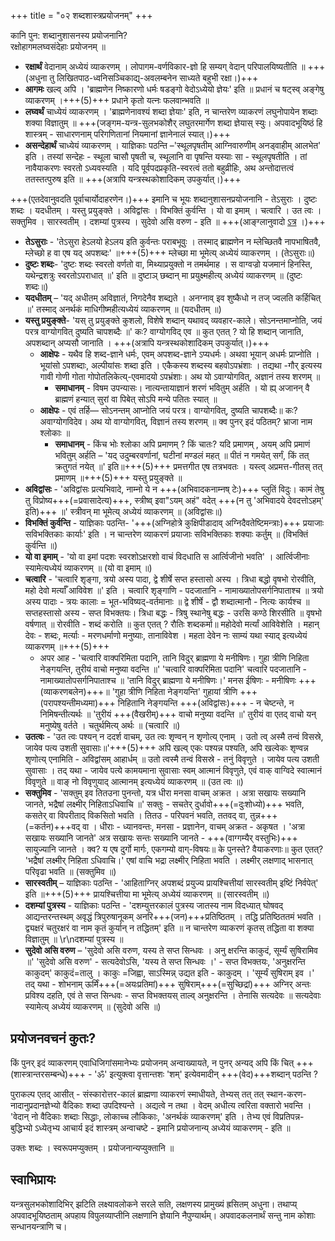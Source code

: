 +++
title = "०२ शब्दशास्त्रप्रयोजनम्"
+++

कानि पुन: शब्दानुशासनस्य प्रयोजनानि?  
रक्षोहागमलघ्वसंदेहाः प्रयोजनम् ॥  

- **रक्षार्थं** वेदानाम् अध्येयं व्याकरणम् । लोपागम-वर्णविकार-ज्ञो हि सम्यग् वेदान् परिपालयिष्यतीति ॥ +++(अधुना तु लिखितपाठ-ध्वनिसञ्चिकाद्य्-अवलम्बनेन साध्यते बहुभी रक्षा।)+++  
- **आगमः** खल्व् अपि । 'ब्राह्मणेन निष्कारणो धर्मः षडङ्गो वेदोऽध्येयो ज्ञेयः' इति ॥ प्रधानं च षट्स्व् अङ्गेषु व्याकरणम् ।+++(5)+++ प्रधाने कृतो यत्नः फलवान्भवति ॥
- **लघ्वर्थं** चाध्येयं व्याकरणम् । 'ब्राह्मणेनावश्यं शब्दा ज्ञेयाः' इति, न चान्तरेण व्याकरणं लघुनोपायेन शब्दाः शक्या विज्ञातुम् ॥ +++(जङ्गम-यन्त्र-सुलभकोशैर् लघुतरमार्गेण शब्दा ज्ञेयास् स्युः। अपवादभूयिष्ठं हि शास्त्रम् - साधारणनाम् परिगणितानां नियमानां ज्ञानेनालं स्यात्।)+++
- **असन्देहार्थं** चाध्येयं व्याकरणम् । याज्ञिकाः पठन्ति –'स्थूलपृषतीम् आग्निवारुणीम् अनड्वाहीम् आलभेत' इति । तस्यां सन्देहः - स्थूला चासौ पृषती च, स्थूलानि वा पृषन्ति यस्याः सा - स्थूलपृषतीति । तां नावैयाकरणः स्वरतो ऽध्यवस्यति । यदि पूर्वपदप्रकृति-स्वरत्वं ततो बहुव्रीहिः, अथ अन्तोदात्तत्वं ततस्तत्पुरुष इति ॥ +++(अत्रापि यन्त्रस्थकोशादिकम् उपकुर्यात्।)+++

+++(एतदेवानुवदति पूर्वाचार्योदाहरणेन।)+++ इमानि च भूयः शब्दानुशासनप्रयोजनानि - तेऽसुराः । दुष्टः शब्दः । यदधीतम् । यस्तु प्रयुङ्क्ते । अविद्वांसः । विभक्तिं कुर्वन्ति । यो वा इमाम् । चत्वारि । उत त्वः । सक्तुमिव । सारस्वतीम् । दशम्यां पुत्रस्य । सुदेवो असि वरुण - इति ॥ +++(आङ्ग्लानुवादो [ऽत्र](https://archive.org/details/LecturesOnPatanjalisVyakaranaMahabhashya1/page/n111/mode/2up) ।)+++

- **तेऽसुराः** - 'तेऽसुरा हेऽलयो हेऽलय इति कुर्वन्तः पराबभूवुः । तस्माद् ब्राह्मणेन न म्लेच्छितवै नापभाषितवै, म्लेच्छो ह वा एष यद् अपशब्दः' ॥+++(5)+++ म्लेच्छा मा भूमेत्य् अध्येयं व्याकरणम् । (तेऽसुराः॥)
- **दुष्टः शब्दः**- 'दुष्टः शब्दः स्वरतो वर्णतो वा, मिथ्याप्रयुक्तो न तमर्थमाह । स वाग्वज्रो यजमानं हिनस्ति, यथेन्द्रशत्रुः स्वरतोऽपराधात् ॥' इति ॥ दुष्टाञ् छब्दान् मा प्रयुक्ष्महीत्य् अध्येयं व्याकरणम् ॥ (दुष्टः शब्दः॥)
- **यदधीतम्** – 'यद् अधीतम् अविज्ञातं, निगदेनैव शब्द्यते । अनग्नाव् इव शुष्कैधो न तज् ज्वलति कर्हिचित् ॥' तस्माद् अनर्थकं माधिगीष्महीत्यध्येयं व्याकरणम् ॥ (यदधीतम् ॥)
- **यस्तु प्रयुङ्क्ते**- 'यस् तु प्रयुङ्क्ते कुशलो, विशेषे शब्दान् यथावद् व्यवहार-काले। सोऽनन्तमाप्नोति, जयं परत्र वाग्योगवित् दुष्यति चापशब्दैः ॥' कः? वाग्योगविद् एव ॥ कुत एतत् ? यो हि शब्दान् जानाति, अपशब्दान् अप्यसौ जानाति ।  +++(अत्रापि यन्त्रस्थकोशादिकम् उपकुर्यात्।)+++
  - **आक्षेपः** - यथैव हि शब्द-ज्ञाने धर्मः, एवम् अपशब्द-ज्ञाने ऽप्यधर्मः। अथवा भूयान् अधर्मः प्राप्नोति । भूयांसो ऽपशब्दाः, अल्पीयांसः शब्दा इति । एकैकस्य शब्दस्य बहवोऽपभ्रंशाः । तद्यथा -गौर् इत्यस्य गावी गोणी गोता गोपोतलिकेत्य्-एवमादयो ऽपभ्रंशाः। अथ यो ऽवाग्योगवित्, अज्ञानं तस्य शरणम् ॥
    - **समाधानम्** - विषम उपन्यासः। नात्यन्तायाज्ञानं शरणं भवितुम् अर्हति । यो ह्य् अजानन् वै ब्राह्मणं हन्यात् सुरां वा पिबेत् सोऽपि मन्ये पतितः स्यात् ॥
  - **आक्षेपः** - एवं तर्हि— सोऽनन्तम् आप्नोति जयं परत्र। वाग्योगवित्, दुष्यति चापशब्दैः॥ कः? अवाग्योगविदेव। अथ यो वाग्योगवित्, विज्ञानं तस्य शरणम् ॥ क्व पुनर् इदं पठितम्? भ्राजा नाम श्लोकाः ॥
    - **समाधानम्** - किंच भोः श्लोका अपि प्रमाणम् ? किं चातः? यदि प्रमाणम् , अयम् अपि प्रमाणं भवितुम् अर्हति – 'यद् उदुम्बरवर्णानां, घटीनां मण्डलं महत् ॥ पीतं न गमयेत् सर्गं, किं तत् क्रतुगतं नयेत् ॥' इति॥+++(5)+++ प्रमत्तगीत एष तत्रभवतः । यस्त्व् अप्रमत्त-गीतस् तत् प्रमाणम् ॥+++(5)+++ यस्तु प्रयुङ्क्ते ॥
- **अविद्वांसः** - 'अविद्वांसः प्रत्यभिवादे, नाम्नो ये न +++(अभिवादकनाम्नष् टेः)+++ प्लुतिं विदुः। कामं तेषु तु विप्रोष्य+++(=प्रवासादेत्य)+++, स्त्रीष्व् इवा"ऽयम् अहं" वदेत् +++(न तु 'अभिवादये देवदत्तोऽहम्' इति)+++ ॥' स्त्रीवन् मा भूमेत्य् अध्येयं व्याकरणम् ॥ (अविद्वांसः॥)
- **विभक्तिं कुर्वन्ति** - याज्ञिकाः पठन्ति- '+++(अग्निहोत्रे कुक्षिपीडादाव् अग्निदैवतेष्टिमन्त्राः)+++ प्रयाजाः सविभक्तिकाः कार्याः' इति । न चान्तरेण व्याकरणं प्रयाजाः सविभक्तिकाः शक्याः कर्तुम् ॥ (विभक्तिं कुर्वन्ति ॥)
- **यो वा इमाम्** - 'यो वा इमां पदशः स्वरशोऽक्षरशो वाचं विदधाति स आर्त्विजीनो भवति' । आर्त्विजीनाः स्यामेत्यध्येयं व्याकरणम् ॥ (यो वा इमाम् ॥)
- **चत्वारि** - 'चत्वारि शृङ्गा, त्रयो अस्य पादा, द्वे शीर्षे सप्त हस्तासो अस्य । त्रिधा बद्धो वृषभो रोरवीति, महो देवो मर्त्याँ आविवेश ॥' इति । चत्वारि शृङ्गाणि - पदजातानि - नामाख्यातोपसर्गनिपाताश्च ॥ त्रयो अस्य पादाः - त्रयः कालाः = भूत-भविष्यद्-वर्तमानाः ॥ द्वे शीर्षे - द्वौ शब्दात्मानौ - नित्यः कार्यश्च ॥ सप्तहस्तासो अस्य - सप्त विभक्तयः। त्रिधा बद्धः - त्रिषु स्थानेषु बद्धः - उरसि कण्ठे शिरसीति ॥ वृषभो वर्षणात् ॥ रोरवीति - शब्दं करोति ॥ कुत एतत् ? रौतिः शब्दकर्मा॥ महोदेवो मर्त्यां आविवेशेति । महान् देवः - शब्दः, मर्त्याः - मरणधर्माणो मनुष्याः, तानाविवेश । महता देवेन नः साम्यं यथा स्याद् इत्यध्येयं व्याकरणम् ॥+++(5)+++
  - अपर आह - 'चत्वारि वाक्परिमिता पदानि, तानि विदुर् ब्राह्मणा ये मनीषिणः। गुहा त्रीणि निहिता नेङ्गयन्ति, तुरीयं वाचो मनुष्या वदन्ति ॥' 'चत्वारि वाक्परिमिता पदानि' चत्वारि पदजातानि - नामाख्यातोपसर्गनिपाताश्च ॥ 'तानि विदुर् ब्राह्मणा ये मनीषिणः।' मनस ईषिणः - मनीषिणः +++(व्याकरणबलेन)+++॥ 'गुहा त्रीणि निहिता नेङ्गयन्ति' गुहायां त्रीणि +++(परापश्यन्तीमध्यमा)+++ निहितानि नेङ्गयन्ति +++(अविद्वांसः)+++ - न चेष्टन्ते, न निमिषन्तीत्यर्थः ॥ 'तुरीयं +++(वैखरीम्)+++ वाचो मनुष्या वदन्ति ॥' तुरीयं वा एतद् वाचो यन् मनुष्येषु वर्तते । चतुर्थमित्य् अर्थः ॥ (चत्वारि ॥)
- **उतत्वः** - 'उत त्वः पश्यन् न ददर्श वाचम्, उत त्वः शृण्वन् न शृणोत्य् एनाम् । उतो त्व् अस्मै तन्वं विसस्रे, जायेव पत्य उशती सुवासाः॥'+++(5)+++ अपि खल्व् एकः पश्यन्न पश्यति, अपि खल्वेकः शृण्वन्न शृणोत्य् एनामिति - अविद्वांसम् आहार्धम् ॥  उतो त्वस्मै तन्वं विसस्रे - तनुं विवृणुते । जायेव पत्य उशती सुवासाः । तद् यथा - जायेव पत्ये कामयमाना सुवासाः स्वम् आत्मानं विवृणुते, एवं वाक् वाग्विदे स्वात्मानं विवृणुते ॥ वाङ् नो विवृणुयाद् आत्मानम् इत्यध्येयं व्याकरणम् ॥ (उत त्वः ॥)
- **सक्तुमिव** - 'सक्तुम् इव तितउना पुनन्तो, यत्र धीरा मनसा वाचम् अक्रत । अत्रा सखायः सख्यानि जानते, भद्रैषां लक्ष्मीर् निहिताऽधिवाचि ॥' सक्तुः - सचतेर् दुर्धावो+++(=दुःशोध्यो)+++ भवति, कसतेर् वा विपरीताद् विकसितो भवति । तितउ - परिपवनं भवति, ततवद् वा, तुन्न+++(=कर्तन)+++वद् वा । धीराः -  ध्यानवन्तः, मनसा -  प्रज्ञानेन, वाचम् अक्रत - अकृषत ।  'अत्रा सखायः सख्यानि जानते' अत्र सखायः सन्तः सख्यानि जानते - +++(वाग्गम्यैर् वस्तुभिः)+++ सायुज्यानि जानते । क्व? य एष दुर्गो मार्गः, एकगम्यो वाग्-विषयः॥ के पुनस्ते? वैयाकरणाः॥ कुत एतत्? 'भद्रैषां लक्ष्मीर् निहिता ऽधिवाचि।' एषां वाचि भद्रा लक्ष्मीर् निहिता भवति । लक्ष्मीर् लक्षणाद् भासनात् परिवृढा भवति ॥ (सक्तुमिव ॥)
- **सारस्वतीम्** – याज्ञिकाः पठन्ति -  'आहिताग्निर् अपशब्दं प्रयुज्य प्रायश्चित्तीयां सारस्वतीम् इष्टिं निर्वपेत्' इति ॥+++(5)+++ प्रायश्चित्तीया मा भूमेत्य् अध्येयं व्याकरणम् ॥ (सारस्वतीम् ॥)
- **दशम्यां पुत्रस्य**  -  याज्ञिकाः पठन्ति - 'दशम्युत्तरकालं पुत्रस्य जातस्य नाम विदध्यात् घोषवद् आद्यन्तरन्तस्थम् अवृद्धं त्रिपुरुषानूकम् अनरि+++(जन)+++प्रतिष्ठितम् । तद्धि प्रतिष्ठिततमं भवति । द्व्यक्षरं चतुरक्षरं वा नाम कृतं कुर्यान् न तद्धितम्' इति ॥ न चान्तरेण व्याकरणं कृतस् तद्धिता वा शक्या विज्ञातुम् ॥ \r\nदशम्यां पुत्रस्य ॥
- **सुदेवो असि वरुण** – 'सुदेवो असि वरुण, यस्य ते सप्त सिन्धवः । अनु क्षरन्ति काकुदं, सूर्म्यं सुषिरामिव ॥' 'सुदेवो असि वरुण' - सत्यदेवोऽसि, 'यस्य ते सप्त सिन्धवः ।' - सप्त विभक्तयः, 'अनुक्षरन्ति काकुदम्' काकुदं=तालु । काकुः =जिह्वा, साऽस्मिन्न् उद्यत इति -  काकुदम् । 'सूर्म्यं सुषिराम् इव ।' तद् यथा - शोभनाम् ऊर्मिं+++(=अयःप्रतिमां)+++ सुषिराम्+++(=सुच्छिद्रां)+++ अग्निर् अन्तः प्रविश्य दहति, एवं ते सप्त सिन्धवः -  सप्त विभक्तयस् ताल्व् अनुक्षरन्ति । तेनासि सत्यदेवः ॥ सत्यदेवाः स्यामेत्य् अध्येयं व्याकरणम् ॥ (सुदेवो असि ॥)

## प्रयोजनवचनं कुतः?
किं पुनर् इदं व्याकरणम् एवाधिजिगांसमानेभ्यः प्रयोजनम् अन्वाख्यायते, न पुनर् अन्यद् अपि किं चित् +++(शास्त्रान्तरसम्बन्धे)+++ - 'ॐ' इत्युक्त्वा वृत्तान्तशः 'शम्' इत्येवमादीन् +++(वेद)+++शब्दान् पठन्ति ?

पुराकल्प एतद् आसीत् - संस्कारोत्तर-कालं ब्राह्मणा व्याकरणं स्माधीयते, तेभ्यस् तत् तत् स्थान-करण-नादानुप्रदानज्ञेभ्यो वैदिकाः शब्दा उपदिश्यन्ते । अद्यत्वे न तथा । वेदम् अधीत्य त्वरिता वक्तारो भवन्ति । 'वेदान् नो वैदिकाः शब्दाः सिद्धाः, लोकाच्च लौकिकाः, 'अनर्थकं व्याकरणम्' इति । तेभ्य एवं विप्रतिपन्न-बुद्धिभ्यो ऽध्येतृभ्य आचार्य इदं शास्त्रम् अन्वाचष्टे -  इमानि प्रयोजनान्य् अध्येयं व्याकरणम् - इति ॥

उक्तः शब्दः । स्वरूपमप्युक्तम् । प्रयोजनान्यप्युक्तानि ॥

## स्वाभिप्रायः
यन्त्रसुलभकोशादिभिर् झटिति लक्ष्यावलोकने सरले सति, लक्षणस्य प्रामुख्यं ह्रसितम् अधुना। तथाप्य् अपवादभूयिष्ठताम् अपहाय विपुलव्याप्तीनि लक्षणानि ज्ञेयानि नैपुण्यार्थम्। अपवादकलनार्थं सन्तु नाम कोशाः सन्धानयन्त्राणि च।